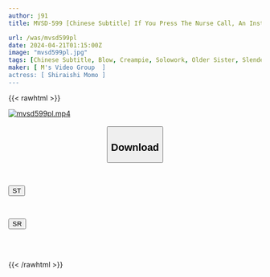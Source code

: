 ```yaml
---
author: j91
title: MVSD-599 [Chinese Subtitle] If You Press The Nurse Call, An Instant Blow Job Nurse Will Come To Suck Your Cock Quickly! She Loves My Dick And Wants To Lick It! Moreover, Momo Shiraishi Is Quite Seriously Ill.

url: /was/mvsd599pl
date: 2024-04-21T01:15:00Z
image: "mvsd599pl.jpg"
tags: [Chinese Subtitle, Blow, Creampie, Solowork, Older Sister, Slender, Nurse	]
maker: [ M's Video Group  ]
actress: [ Shiraishi Momo ]
---
```



{{< rawhtml >}}

<div class="video" data-videoid="BOJWzl7kpOiyLxj">
    <a href="javascript:;">
        <img src="/was/mvsd599pl/mvsd599pl.jpg" width="WIDTH" height="HEIGHT" alt="mvsd599pl.mp4" loading="lazy">
    </a>
</div>

<script type="text/javascript" src="https://j91.asia/asset/on-demand-st.js"></script>

<br>
  <link rel="stylesheet" href="https://j91.asia/asset/bs5.css">
  
  <center>
  <button class="btn btn-primary" type="button" data-bs-toggle="collapse" data-bs-target=".multi-collapse" aria-expanded="false" aria-controls="multiCollapseExample1 multiCollapseExample2"><h2>Download</h2></button></center>
</p>
<div class="row">
  <div class="col">
    <div class="collapse multi-collapse" id="multiCollapseExample1">
      <div class="card card-body">
	      	      <br>
<div class="buttons">  
<p><a href="https://streamtape.to/v/BOJWzl7kpOiyLxj" target="_blank"><button class="btn-hover color-3"><i class="fa fa-download"></i> ST</button></a></p></div>
    </div>
  </div>
</div>
  <div class="col">
    <div class="collapse multi-collapse" id="multiCollapseExample2">
      <div class="card card-body">
	      <br>
<div class="buttons">
<p><a href="https://rubystm.com/m8yg15ibwn9n" target="_blank"><button class="btn-hover color-9"><i class="fa fa-download"></i> SR</button></a></p></div>
<br><br>
      </div>
    </div>
  </div>
</div>

{{< /rawhtml >}}